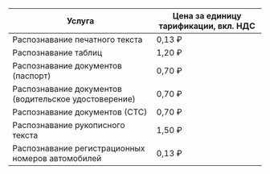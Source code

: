 | Услуга  | Цена за единицу тарификации, вкл. НДС |
|---|---|
| Распознавание печатного текста                        | 0,13 ₽ |
| Распознавание таблиц                                  | 1,20 ₽ |
| Распознавание документов (паспорт)                    | 0,70 ₽ |
| Распознавание документов (водительское удостоверение) | 0,70 ₽ |
| Распознавание документов (СТС)                        | 0,70 ₽ |
| Распознавание рукописного текста                      | 1,50 ₽ |
| Распознавание регистрационных номеров автомобилей     | 0,13 ₽ |